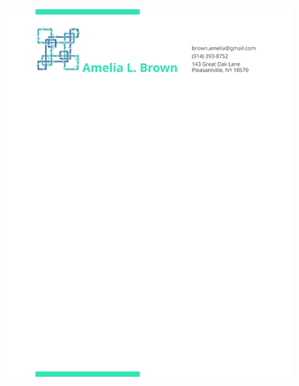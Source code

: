 <!-- <img src="./amelia_brown_resume.svg"/> -->
<!--
<style>
	h1 {color:red;}
</style>

<h1> blah </h1> -->
<img src="./yup.svg"/>

<!-- <object data="./yup.svg" type="image/svg+xml"></object>   -->
